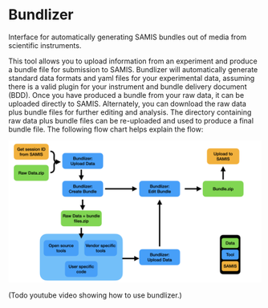 # Bundlizer
Interface for automatically generating SAMIS bundles out of media from scientific instruments.

This tool allows you to upload information from an experiment and produce a bundle file for submission to SAMIS.  Bundlizer will automatically generate standard data formats and yaml files for your experimental data, assuming there is a valid plugin for your instrument and bundle delivery document (BDD).  Once you have produced a bundle from your raw data, it can be uploaded directly to SAMIS.  Alternately, you can download the raw data plus bundle files for further editing and analysis.  The directory containing raw data plus bundle files can be re-uploaded and used to produce a final bundle file.  The following flow chart helps explain the flow:

![](BundlizerFlowChart.png)

(Todo youtube video showing how to use bundlizer.)